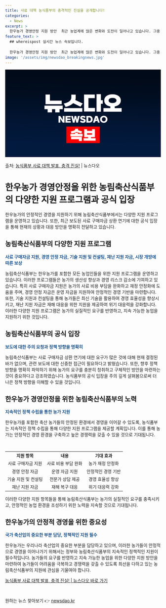 ```yaml
---
title: 사료 대책 농식품부의 충격적인 진실을 공개합니다!
categories:
  - News
excerpt: >
  한우농가 경영안정 지원 방안  최근 농업계에 많은 변화와 도전이 일어나고 있습니다. 그중 한우농가 역시 여러…
feature_text: >
  ## whereispost 실시간 뉴스 속보입니다.

  한우농가 경영안정 지원 방안  최근 농업계에 많은 변화와 도전이 일어나고 있습니다. 그중 한우농가 역시 여러…
image: '/assets/img/newsdao_breakingnews.jpg'
---
```


![뉴스다오 속보](/assets/img/newsdao_breakingnews.jpg)

<p>출처: <a href="https://newsdao.kr/4268" rel="dofollow">농식품부 사료 대책 발표, 충격 진실!</a> | 뉴스다오</p>

<h1>한우농가 경영안정을 위한 농림축산식품부의 다양한 지원 프로그램과 공식 입장</h1>

<p data-ke-size="size16">한우농가의 안정적인 경영을 지원하기 위해 농림축산식품부에서는 다양한 지원 프로그램을 운영하고 있습니다. 또한, 최근 보도된 사료 구매자금 상환 연기에 대한 공식 입장을 통해 현재의 상황과 대응 방안을 명확히 전달하고 있습니다.</p>

<h2 data-ke-size="size26">농림축산식품부의 다양한 지원 프로그램</h2>

<p><b><span style="color: #1a5490;">사료 구매자금 지원, 경영 안정 자금, 기술 지원 및 컨설팅, 재난 지원 자금, 시장 개방에 따른 보상</span></b></p>

<p>농림축산식품부는 한우농가를 포함한 모든 농업인들을 위한 지원 프로그램을 운영하고 있습니다. 이러한 프로그램들은 농가의 생산성 향상과 경영 리스크 감소에 기여하고 있습니다. 특히 사료 구매자금 지원은 농가의 사료 비용 부담을 완화하고 재정 안정화에 도움을 주며, 경영 안정 자금은 운영 자금을 지원하여 안정적인 경영 기반을 마련합니다. 또한, 기술 지원과 컨설팅을 통해 농가들은 최신 기술을 활용하여 경영 효율성을 향상시키고, 재난 지원 자금은 재해 대응을 위한 지원을 제공하여 위기 대응력을 강화합니다. 이러한 다양한 지원 프로그램은 농가의 실질적인 요구를 반영하고, 지속 가능한 농업을 지원하기 위한 것입니다.</p>

<h2 data-ke-size="size26">농림축산식품부의 공식 입장</h2>

<p><b><span style="color: #1a5490;">보도에 대한 주의 요청과 정책 방향을 명확히</span></b></p>

<p>농림축산식품부는 사료 구매자금 상환 연기에 대한 요구가 많은 것에 대해 현재 결정된 바가 없으며, 관련 보도에 대한 신중한 접근이 필요하다고 밝혔습니다. 또한, 향후 정책 방향을 명확히 파악하기 위해 농가의 요구를 충분히 청취하고 구체적인 방안을 마련하는 것이 중요하다고 강조하였습니다. 농식품부의 공식 입장을 주의 깊게 살펴봄으로써 더 나은 정책 방향을 이해할 수 있을 것입니다.</p>

<h2 data-ke-size="size26">한우농가 경영안정을 위한 농림축산식품부의 노력</h2>

<p><b><span style="color: #1a5490;">지속적인 정책 수립을 통한 농가 지원</span></b></p>

<p>한우농가를 포함한 축산 농가들의 안정된 환경에서 경영을 이어갈 수 있도록, 농식품부는 지속적인 정책 수립을 통해 다양한 지원 프로그램을 제공할 계획입니다. 이를 통해 농가는 안정적인 경영 환경을 구축하고 높은 경쟁력을 갖출 수 있을 것으로 기대됩니다.</p>

<p data-ke-size="size16">&nbsp;</p>

<table>
	<tbody>
		<tr>
			<td style="text-align: center; height: 17px;"><b>지원 항목</b></td>
			<td style="text-align: center; height: 17px;"><b>내용</b></td>
			<td style="text-align: center; height: 17px;"><b>기대 효과</b></td>
		</tr>
		<tr>
			<td style="text-align: center; height: 17px;">사료 구매자금 지원</td>
			<td style="text-align: center; height: 17px;">사료 비용 부담 완화</td>
			<td style="text-align: center; height: 17px;">농가 재정 안정화</td>
		</tr>
		<tr>
			<td style="text-align: center; height: 17px;">경영 안정 자금</td>
			<td style="text-align: center; height: 17px;">운영 자금 지원</td>
			<td style="text-align: center; height: 17px;">안정적인 경영 기반</td>
		</tr>
		<tr>
			<td style="text-align: center; height: 17px;">기술 지원 및 컨설팅</td>
			<td style="text-align: center; height: 17px;">전문가 상담 제공</td>
			<td style="text-align: center; height: 17px;">경영 효율성 향상</td>
		</tr>
		<tr>
			<td style="text-align: center; height: 17px;">재난 지원 자금</td>
			<td style="text-align: center; height: 17px;">재해 복구 대응</td>
			<td style="text-align: center; height: 17px;">위기 대응력 강화</td>
		</tr>
	</tbody>
</table>

<p>이러한 다양한 지원 항목들을 통해 농림축산식품부는 농가의 실질적인 요구를 충족시키고, 안정적인 농업 환경을 조성하기 위한 노력을 지속할 것으로 기대됩니다.</p>

<h2 data-ke-size="size26">한우농가의 안정적 경영을 위한 중요성</h2>

<p><b><span style="color: #1a5490;">국가 축산업의 중요한 부분 담당, 정책적인 지원 필수</span></b></p>

<p>한우농가는 우리나라 축산업의 중요한 부분을 담당하고 있으며, 이러한 농가들이 안정적으로 경영을 이어나가기 위해서는 정부와 농림축산식품부의 지속적인 정책적인 지원이 필수적입니다. 농가들의 요구를 반영하고 지속 가능한 농업을 위한 다양한 지원 방안을 마련하여 농가들이 어려움을 극복하고 경쟁력을 갖출 수 있도록 최선을 다하고 있는 농림축산식품부의 지원에 관심을 기울여야 합니다.</p>

<p><a href="https://newsdao.kr/4268">농식품부 사료 대책 발표, 충격 진실! | 뉴스다오 바로 가기</a></p>

<p data-ke-size="size16">&nbsp;</p> 

원하는 뉴스 찾아보기 👉 <a href="https://newsdao.kr" rel="dofollow">newsdao.kr</a>


